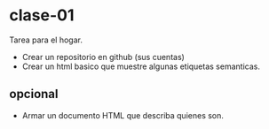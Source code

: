 # clase-01

Tarea para el hogar.

* Crear un repositorio en github (sus cuentas)
* Crear un html basico que muestre algunas etiquetas semanticas.

## opcional

* Armar un documento HTML que describa quienes son. 